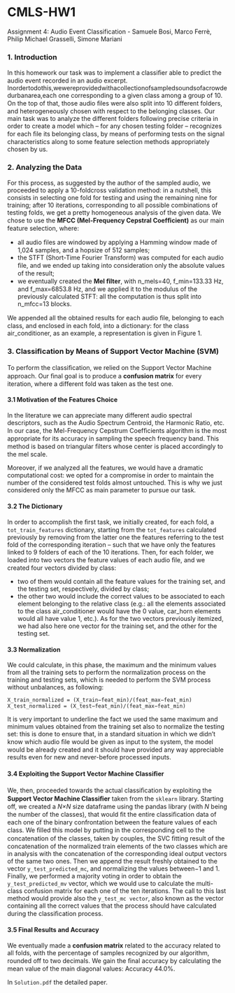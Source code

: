 # CMLS-HW1
Assignment 4: Audio Event Classification - Samuele Bosi, Marco Ferrè, Philip Michael Grasselli, Simone Mariani 

### 1. Introduction
In this homework our task was to implement a classiﬁer able to predict the audio event recorded in an audio excerpt. Inordertodothis,wewereprovidedwithacollectionofsampledsoundsofacrowdedurbanarea,each one corresponding to a given class among a group of 10. On the top of that, those audio ﬁles were also split into 10 different folders, and heterogeneously chosen with respect to the belonging classes. Our main task was to analyze the different folders following precise criteria in order to create a model which – for any chosen testing folder – recognizes for each ﬁle its belonging class, by means of performing tests on the signal characteristics along to some feature selection methods appropriately chosen by us.

### 2. Analyzing the Data
For this process, as suggested by the author of the sampled audio, we proceeded to apply a 10-foldcross validation method: in a nutshell, this consists in selecting one fold for testing and using the remaining nine for training; after 10 iterations, corresponding to all possible combinations of testing folds, we get a pretty homogeneous analysis of the given data. We chose to use the **MFCC (Mel-Frequency Cepstral Coefﬁcient)** as our main feature selection, where: 
- all audio ﬁles are windowed by applying a Hamming window made of 1,024 samples, and a hopsize of 512 samples; 
- the STFT (Short-Time Fourier Transform) was computed for each audio ﬁle, and we ended up taking into consideration only the absolute values of the result;
- we eventually created the **Mel ﬁlter**, with n_mels=40, f_min=133.33 Hz, and f_max=6853.8 Hz, and we applied it to the modulus of the previously calculated STFT: all the computation is thus split into n_mfcc=13 blocks.

We appended all the obtained results for each audio ﬁle, belonging to each class, and enclosed in each fold, into a dictionary: for the class air_conditioner, as an example, a representation is given in Figure 1.

### 3. Classiﬁcation by Means of Support Vector Machine (SVM)
To perform the classiﬁcation, we relied on the Support Vector Machine approach. Our ﬁnal goal is to produce a **confusion matrix** for every iteration, where a different fold was taken as the test one.

#### 3.1 Motivation of the Features Choice
In the literature we can appreciate many different audio spectral descriptors, such as the Audio Spectrum Centroid, the Harmonic Ratio, etc. In our case, the Mel-Frequency Cepstrum Coefﬁcients algorithm is the most appropriate for its accuracy in sampling the speech frequency band. This method is based on triangular ﬁlters whose center is placed accordingly to the mel scale.

Moreover, if we analyzed all the features, we would have a dramatic computational cost: we opted for a compromise in order to maintain the number of the considered test folds almost untouched. This is why we just considered only the MFCC as main parameter to pursue our task.

#### 3.2 The Dictionary 

In order to accomplish the ﬁrst task, we initially created, for each fold, a `tot_train_features` dictionary, starting from the `tot_features` calculated previously by removing from the latter one the features referring to the test fold of the corresponding iteration – such that we have only the features linked to 9 folders of each of the 10 iterations. Then, for each folder, we loaded into two vectors the feature values of each audio ﬁle, and we created four vectors divided by class: 
- two of them would contain all the feature values for the training set, and the testing set, respectively, divided by class;
-  the other two would include the correct values to be associated to each element belonging to the relative class (e.g.: all the elements associated to the class air_conditioner would have the 0 value, car_horn elements would all have value 1, etc.). As for the two vectors previously itemized, we had also here one vector for the training set, and the other for the testing set.

#### 3.3 Normalization
We could calculate, in this phase, the maximum and the minimum values from all the training sets to perform the normalization process on the training and testing sets, which is needed to perform the SVM process without unbalances, as following: 

```
X_train_normalized = (X_train−feat_min)/(feat_max−feat_min) 
X_test_normalized = (X_test−feat_min)/(feat_max−feat_min)
```

It is very important to underline the fact we used the same maximum and minimum values obtained from the training set also to normalize the testing set: this is done to ensure that, in a standard situation in which we didn’t know which audio ﬁle would be given as input to the system, the model would be already created and it should have provided any way appreciable results even for new and never-before processed inputs.

#### 3.4 Exploiting the Support Vector Machine Classiﬁer
We, then, proceeded towards the actual classiﬁcation by exploiting the **Support Vector Machine Classiﬁer** taken from the `sklearn` library. Starting off, we created a _N×N_ size dataframe using the pandas library (with _N_ being the number of the classes), that would ﬁt the entire classiﬁcation data of each one of the binary confrontation between the feature values of each class. We ﬁlled this model by putting in the corresponding cell to the concatenation of the classes, taken by couples, the SVC ﬁtting result of the concatenation of the normalized train elements of the two classes which are in analysis with the concatenation of the corresponding ideal output vectors of the same two ones. Then we append the result freshly obtained to the vector `y_test_predicted_mc`, and normalizing the values between−1 and 1. Finally, we performed a majority voting in order to obtain the `y_test_predicted_mv` vector, which we would use to calculate the multi-class confusion matrix for each one of the ten iterations. The call to this last method would provide also the `y_test_mc vector`, also known as the vector containing all the correct values that the process should have calculated during the classiﬁcation process.

#### 3.5 Final Results and Accuracy
We eventually made a **confusion matrix** related to the accuracy related to all folds, with the percentage of samples recognized by our algorithm, rounded off to two decimals. We gain the ﬁnal accuracy by calculating the mean value of the main diagonal values: Accuracy 44.0%.

In `Solution.pdf` the detailed paper.
